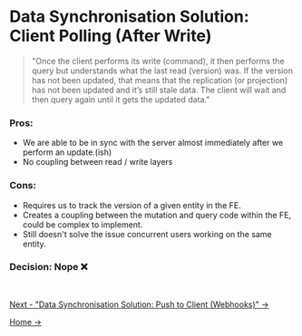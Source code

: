 # Data Synchronisation Solution: Client Polling (After Write)

> "Once the client performs its write (command), it then performs the query but understands what the last read (version) was. If the version has not been updated, that means that the replication (or projection) has not been updated and it’s still stale data. The client will wait and then query again until it gets the updated data."

### **Pros**:

- We are able to be in sync with the server almost immediately after we perform an update.(ish)
- No coupling between read / write layers

### **Cons**:

- Requires us to track the version of a given entity in the FE.
- Creates a coupling between the mutation and query code within the FE, could be complex to implement.
- Still doesn't solve the issue concurrent users working on the same entity.

### **Decision**: Nope ❌

<br />

[Next - "Data Synchronisation Solution: Push to Client (Webhooks)" ->](./4.PushToClient.md)

[Home ->](/README.md)
